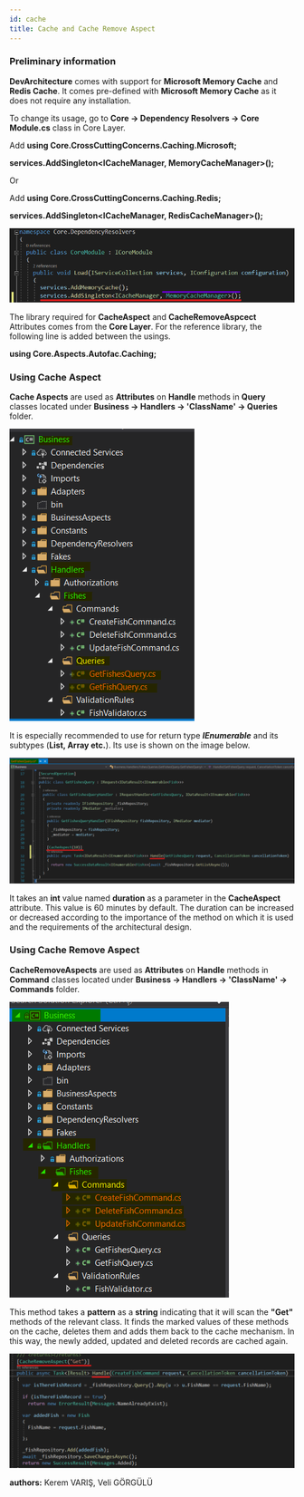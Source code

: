 ```yaml
---
id: cache
title: Cache and Cache Remove Aspect
---
```

### Preliminary information

**DevArchitecture** comes with support for **Microsoft Memory Cache** and **Redis Cache**. It comes pre-defined with **Microsoft Memory Cache** as it does not require any installation.

To change its usage, go to **Core -> Dependency Resolvers -> Core Module.cs** class in Core Layer.

Add **using Core.CrossCuttingConcerns.Caching.Microsoft;**

**services.AddSingleton<ICacheManager, MemoryCacheManager>();**

Or 

Add **using Core.CrossCuttingConcerns.Caching.Redis;**

**services.AddSingleton<ICacheManager, RedisCacheManager>();**


![](./../media/image49.png)

The library required for **CacheAspect** and **CacheRemoveAspcect** Attributes comes from the **Core Layer**.
For the reference library, the following line is added between the usings.

**using Core.Aspects.Autofac.Caching;**

### Using Cache Aspect

**Cache Aspects** are used as **Attributes** on **Handle** methods in **Query** classes located under **Business -> Handlers -> 'ClassName' -> Queries** folder.

![](./../media/image45.png)

 It is especially recommended to use for return type ***IEnumerable*** and its subtypes
 (**List, Array etc.**). Its use is shown on the image below.

![](./../media/image46.png)

It takes an **int** value named **duration** as a parameter in the **CacheAspect** attribute. This value is 60 minutes by default.
The duration can be increased or decreased according to the importance of the method on which it is used and the
requirements of the architectural design.

### Using Cache Remove Aspect

**CacheRemoveAspects** are used as **Attributes** on **Handle** methods in **Command** classes located under
**Business -> Handlers -> 'ClassName' -> Commands** folder.

![](./../media/image47.png)

This method takes a **pattern** as a **string** indicating that it will scan the **"Get"** methods of the relevant class.
It finds the marked values of these methods on the cache, deletes them and adds them back to the cache mechanism.
In this way, the newly added, updated and deleted records are cached again.

![](./../media/image48.png)

**authors:** Kerem VARIŞ, Veli GÖRGÜLÜ